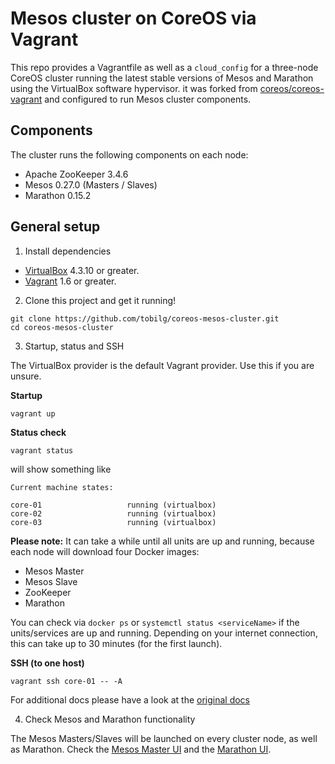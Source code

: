 # Mesos cluster on CoreOS via Vagrant

This repo provides a Vagrantfile as well as a `cloud_config` for a three-node CoreOS cluster running the latest stable versions of Mesos and Marathon using the VirtualBox software hypervisor. it was forked from [coreos/coreos-vagrant](https://github.com/coreos/coreos-vagrant) and configured to run Mesos cluster components.

## Components

The cluster runs the following components on each node:

* Apache ZooKeeper 3.4.6
* Mesos 0.27.0 (Masters / Slaves)
* Marathon 0.15.2

## General setup

1) Install dependencies

* [VirtualBox][virtualbox] 4.3.10 or greater.
* [Vagrant][vagrant] 1.6 or greater.

2) Clone this project and get it running!

```
git clone https://github.com/tobilg/coreos-mesos-cluster.git
cd coreos-mesos-cluster
```

3) Startup, status and SSH

The VirtualBox provider is the default Vagrant provider. Use this if you are unsure.

**Startup**
```
vagrant up
```

**Status check**
```
vagrant status
```

will show something like

```
Current machine states:

core-01                   running (virtualbox)
core-02                   running (virtualbox)
core-03                   running (virtualbox)
```

**Please note:**
It can take a while until all units are up and running, because each node will download four Docker images:
* Mesos Master
* Mesos Slave
* ZooKeeper
* Marathon

You can check via `docker ps` or `systemctl status <serviceName>` if the units/services are up and running. Depending on your internet connection, this can take up to 30 minutes (for the first launch).

**SSH (to one host)**
```
vagrant ssh core-01 -- -A 
```

For additional docs please have a look at the [original docs](https://github.com/coreos/coreos-vagrant)

4) Check Mesos and Marathon functionality

The Mesos Masters/Slaves will be launched on every cluster node, as well as Marathon. Check the [Mesos Master UI](http://172.17.8.101:5050) and the [Marathon UI](http://172.17.8.101:8080).

[virtualbox]: https://www.virtualbox.org/
[vagrant]: https://www.vagrantup.com/downloads.html
